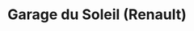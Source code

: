 ---
title: "Garage du Soleil (Renault)"
url: /cairanne/garage-du-soleil-renault/
shop: Autowerkstatt
---